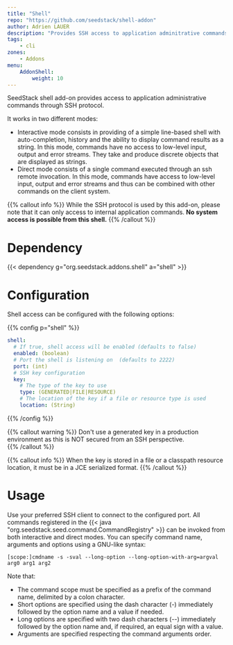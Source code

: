 ```yaml
---
title: "Shell"
repo: "https://github.com/seedstack/shell-addon"
author: Adrien LAUER
description: "Provides SSH access to application adminitrative commands" 
tags:
    - cli
zones:
    - Addons
menu:
    AddonShell:
        weight: 10
---
```


SeedStack shell add-on provides access to application administrative commands through SSH protocol.<!--more-->
 
It works in two different modes:

* Interactive mode consists in providing of a simple line-based shell with auto-completion, history and the ability to display
command results as a string. In this mode, commands have no access to low-level input, output and error streams. They
take and produce discrete objects that are displayed as strings.
* Direct mode consists of a single command executed through an ssh remote invocation. In this mode, commands have
access to low-level input, output and error streams and thus can be combined with other commands on the client system.

{{% callout info %}}
While the SSH protocol is used by this add-on, please note that it can only access to internal application commands. **No
system access is possible from this shell.**
{{% /callout %}}

# Dependency 

{{< dependency g="org.seedstack.addons.shell" a="shell" >}}

# Configuration

Shell access can be configured with the following options:

{{% config p="shell" %}}
```yaml
shell:
  # If true, shell access will be enabled (defaults to false)
  enabled: (boolean)
  # Port the shell is listening on  (defaults to 2222)
  port: (int)
  # SSH key configuration
  key:
    # The type of the key to use
    type: (GENERATED|FILE|RESOURCE)
    # The location of the key if a file or resource type is used
    location: (String)
```
{{% /config %}}

{{% callout warning %}}
Don't use a generated key in a production environment as this is NOT secured from an SSH perspective.  
{{% /callout %}}

{{% callout info %}}
When the key is stored in a file or a classpath resource location, it must be in a JCE serialized format.
{{% /callout %}}

# Usage

Use your preferred SSH client to connect to the configured port. All commands registered in the {{< java "org.seedstack.seed.command.CommandRegistry" >}} 
can be invoked from both interactive and direct modes. You can specify command name, arguments and options using a GNU-like syntax:

    [scope:]cmdname -s -sval --long-option --long-option-with-arg=argval arg0 arg1 arg2
    
Note that:
    
* The command scope must be specified as a prefix of the command name, delimited by a colon character.
* Short options are specified using the dash character (-) immediately followed by the option name and a value if needed.
* Long options are specified with two dash characters (--) immediately followed by the option name and, if required, an equal sign with a value.
* Arguments are specified respecting the command arguments order.
